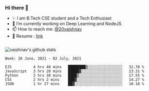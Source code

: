 ### Hi there 👋

<!--
**vaishnav-197/vaishnav-197** is a ✨ _special_ ✨ repository because its `README.md` (this file) appears on your GitHub profile.

Here are some ideas to get you started:
-->

- ✨ I am B.Tech CSE student and a Tech Enthusiast
- 🔭 I’m currently working on Deep Learning and NodeJS
- 📫 How to reach me: [@20vaishnav](https://twitter.com/20vaishnav)
- 🔭 Resume : [link](https://docs.google.com/document/d/1sVmdrZ_oAZ5dlCYpcAQodWISeJOea8gpJk0LbAx-6Y0/edit?usp=sharing)

<img src="https://github.com/vaishnav-197/vaishnav-197/blob/main/images/stat.svg" alt=""/>


![vaishnav's github stats](https://github-readme-stats.vercel.app/api?username=vaishnav-197&show_icons=true&theme=dark&count_private=true)



<!--START_SECTION:waka-->
```text
Week: 26 June, 2021 - 02 July, 2021

EJS          4 hrs 40 mins   ████████▒░░░░░░░░░░░░░░░░   32.70 % 
JavaScript   3 hrs 20 mins   █████▓░░░░░░░░░░░░░░░░░░░   23.31 % 
Python       2 hrs 30 mins   ████▒░░░░░░░░░░░░░░░░░░░░   17.55 % 
CSS          2 hrs 2 mins    ███▓░░░░░░░░░░░░░░░░░░░░░   14.27 % 
JSON         1 hr 27 mins    ██▓░░░░░░░░░░░░░░░░░░░░░░   10.18 % 
```
<!--END_SECTION:waka-->
